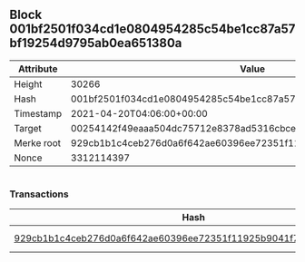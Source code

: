 ## Block 001bf2501f034cd1e0804954285c54be1cc87a57bf19254d9795ab0ea651380a

Attribute | Value
--- | ---
Height | 30266
Hash | 001bf2501f034cd1e0804954285c54be1cc87a57bf19254d9795ab0ea651380a
Timestamp | 2021-04-20T04:06:00+00:00
Target | 00254142f49eaaa504dc75712e8378ad5316cbcead634704b3734b6271167cc4
Merke root | 929cb1b1c4ceb276d0a6f642ae60396ee72351f11925b9041f7209a1bcc77789
Nonce | 3312114397

```

```

### Transactions

Hash | Amount
--- | ---
[929cb1b1c4ceb276d0a6f642ae60396ee72351f11925b9041f7209a1bcc77789](929cb1b1c4ceb276d0a6f642ae60396ee72351f11925b9041f7209a1bcc77789.md) | 10.00000000 SKEPTI 
